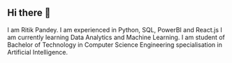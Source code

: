 ## Hi there 👋
I am Ritik Pandey.
I am experienced in Python, SQL, PowerBI and React.js
I am currently learning Data Analytics and Machine Learning.
I am student of Bachelor of Technology in Computer Science Engineering specialisation in Artificial Intelligence.

<!--
**Ritik-Pandey18/Ritik-Pandey18** is a ✨ _special_ ✨ repository because its `README.md` (this file) appears on your GitHub profile.

Here are some ideas to get you started:

- 🔭 I’m currently working on ...
- 🌱 I’m currently learning ...
- 👯 I’m looking to collaborate on ...
- 🤔 I’m looking for help with ...
- 💬 Ask me about ...
- 📫 How to reach me: ...
- 😄 Pronouns: ...
- ⚡ Fun fact: ...
-->
